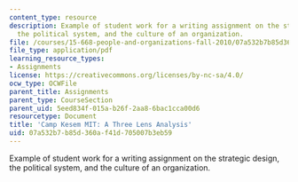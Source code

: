 ```yaml
---
content_type: resource
description: Example of student work for a writing assignment on the strategic design,
  the political system, and the culture of an organization.
file: /courses/15-668-people-and-organizations-fall-2010/07a532b7b85d360af41d705007b3eb59_MIT15_668F10_paper01.pdf
file_type: application/pdf
learning_resource_types:
- Assignments
license: https://creativecommons.org/licenses/by-nc-sa/4.0/
ocw_type: OCWFile
parent_title: Assignments
parent_type: CourseSection
parent_uid: 5eed834f-015a-b26f-2aa8-6bac1cca00d6
resourcetype: Document
title: 'Camp Kesem MIT: A Three Lens Analysis'
uid: 07a532b7-b85d-360a-f41d-705007b3eb59
---
```

Example of student work for a writing assignment on the strategic design, the political system, and the culture of an organization.